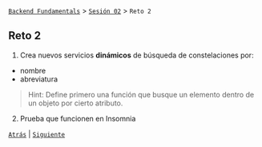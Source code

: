 [`Backend Fundamentals`](../../README.md) > [`Sesión 02`](../README.md) > `Reto 2`
	
## Reto 2

1. Crea nuevos servicios **dinámicos** de búsqueda de constelaciones por:
 - nombre
 - abreviatura

> Hint:
> Define primero una función que busque un elemento dentro de un objeto por cierto atributo.

2. Prueba que funcionen en Insomnia


[`Atrás`](../Ejemplo-02) | [`Siguiente`](../Ejemplo-03)
